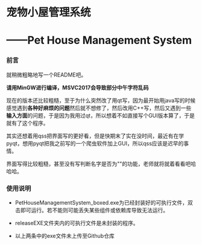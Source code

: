 # 宠物小屋管理系统

# ——Pet House Management System

### 前言

就稍微粗略地写一个README吧。

**请用MinGW进行编译，MSVC2017会导致部分中午字符乱码**

现在的版本还比较粗糙，至于为什么突然改了用qt写，因为最开始用java写的时候感觉遇到**各种好麻烦的问题**然后就不想修了，然后改用C++写，然后又遇到一些**输入方面**的问题，于是因为我用过qt，所以想着不如直接写个GUI版本算了，于是就有了这个程序。

其实还想着用qss把界面写的更好看，但是快期末了实在没时间，最近有在学pyqt，想用pyqt把我之前写的一个爬虫软件加上GUI，所以qss应该是迟早的事情。

界面写得比较粗糙，甚至没有写判断名字是否为""的功能，老师就将就着看看吧哈哈哈。

### 使用说明

* PetHouseManagementSystem_boxed.exe为已经封装好的可执行文件，双击即可运行。若不能则可能丢失某些组件或依赖库导致无法运行。

* releaseEXE文件夹内的可执行文件是未封装的程序。

* 以上两条中的exe文件未上传至Github仓库